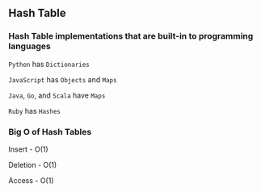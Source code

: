 ## Hash Table

### Hash Table implementations that are built-in to programming languages

`Python` has `Dictionaries`

`JavaScript` has `Objects` and `Maps`

`Java`, `Go`, and `Scala` have `Maps`

`Ruby` has `Hashes`

### Big O of Hash Tables

Insert - O(1)

Deletion - O(1)

Access - O(1)

